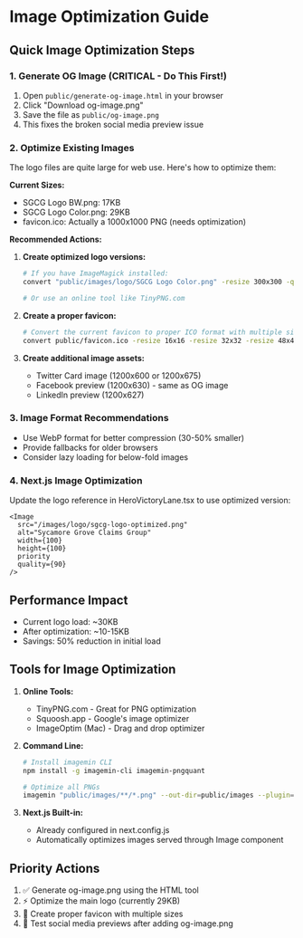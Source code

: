 # Image Optimization Guide

## Quick Image Optimization Steps

### 1. Generate OG Image (CRITICAL - Do This First!)
1. Open `public/generate-og-image.html` in your browser
2. Click "Download og-image.png"
3. Save the file as `public/og-image.png`
4. This fixes the broken social media preview issue

### 2. Optimize Existing Images
The logo files are quite large for web use. Here's how to optimize them:

**Current Sizes:**
- SGCG Logo BW.png: 17KB
- SGCG Logo Color.png: 29KB
- favicon.ico: Actually a 1000x1000 PNG (needs optimization)

**Recommended Actions:**

1. **Create optimized logo versions:**
   ```bash
   # If you have ImageMagick installed:
   convert "public/images/logo/SGCG Logo Color.png" -resize 300x300 -quality 85 public/images/logo/sgcg-logo-optimized.png
   
   # Or use an online tool like TinyPNG.com
   ```

2. **Create a proper favicon:**
   ```bash
   # Convert the current favicon to proper ICO format with multiple sizes
   convert public/favicon.ico -resize 16x16 -resize 32x32 -resize 48x48 public/favicon-proper.ico
   ```

3. **Create additional image assets:**
   - Twitter Card image (1200x600 or 1200x675)
   - Facebook preview (1200x630) - same as OG image
   - LinkedIn preview (1200x627)

### 3. Image Format Recommendations
- Use WebP format for better compression (30-50% smaller)
- Provide fallbacks for older browsers
- Consider lazy loading for below-fold images

### 4. Next.js Image Optimization
Update the logo reference in HeroVictoryLane.tsx to use optimized version:
```tsx
<Image 
  src="/images/logo/sgcg-logo-optimized.png" 
  alt="Sycamore Grove Claims Group"
  width={100}
  height={100}
  priority
  quality={90}
/>
```

## Performance Impact
- Current logo load: ~30KB
- After optimization: ~10-15KB
- Savings: 50% reduction in initial load

## Tools for Image Optimization
1. **Online Tools:**
   - TinyPNG.com - Great for PNG optimization
   - Squoosh.app - Google's image optimizer
   - ImageOptim (Mac) - Drag and drop optimizer

2. **Command Line:**
   ```bash
   # Install imagemin CLI
   npm install -g imagemin-cli imagemin-pngquant
   
   # Optimize all PNGs
   imagemin "public/images/**/*.png" --out-dir=public/images --plugin=pngquant
   ```

3. **Next.js Built-in:**
   - Already configured in next.config.js
   - Automatically optimizes images served through Image component

## Priority Actions
1. ✅ Generate og-image.png using the HTML tool
2. ⚡ Optimize the main logo (currently 29KB)
3. 🎯 Create proper favicon with multiple sizes
4. 📱 Test social media previews after adding og-image.png